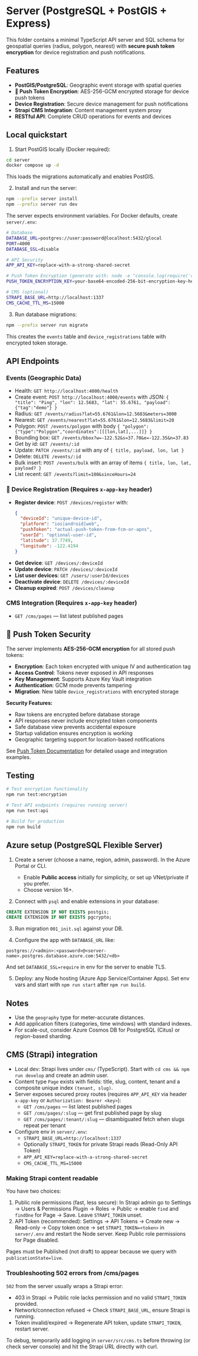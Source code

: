 # Server (PostgreSQL + PostGIS + Express)

This folder contains a minimal TypeScript API server and SQL schema for geospatial queries (radius, polygon, nearest) with **secure push token encryption** for device registration and push notifications.

## Features

- **PostGIS/PostgreSQL**: Geographic event storage with spatial queries
- **🔐 Push Token Encryption**: AES-256-GCM encrypted storage for device push tokens
- **Device Registration**: Secure device management for push notifications
- **Strapi CMS Integration**: Content management system proxy
- **RESTful API**: Complete CRUD operations for events and devices

## Local quickstart

1. Start PostGIS locally (Docker required):

```bash
cd server
docker compose up -d
```

This loads the migrations automatically and enables PostGIS.

2. Install and run the server:

```bash
npm --prefix server install
npm --prefix server run dev
```

The server expects environment variables. For Docker defaults, create `server/.env`:

```bash
# Database
DATABASE_URL=postgres://user:password@localhost:5432/glocal
PORT=4000
DATABASE_SSL=disable

# API Security
APP_API_KEY=replace-with-a-strong-shared-secret

# Push Token Encryption (generate with: node -e "console.log(require('crypto').randomBytes(32).toString('base64'))")
PUSH_TOKEN_ENCRYPTION_KEY=your-base64-encoded-256-bit-encryption-key-here

# CMS (optional)
STRAPI_BASE_URL=http://localhost:1337
CMS_CACHE_TTL_MS=15000
```

3. Run database migrations:

```bash
npm --prefix server run migrate
```

This creates the `events` table and `device_registrations` table with encrypted token storage.

## API Endpoints

### Events (Geographic Data)
- Health: `GET http://localhost:4000/health`
- Create event: `POST http://localhost:4000/events` with JSON:
  `{ "title": "Ping", "lon": 12.5683, "lat": 55.6761, "payload": {"tag":"demo"} }`
- Radius: `GET /events/radius?lat=55.6761&lon=12.5683&meters=3000`
- Nearest: `GET /events/nearest?lat=55.6761&lon=12.5683&limit=20`
- Polygon: `POST /events/polygon` with body `{ "polygon": {"type":"Polygon","coordinates":[[[lon,lat],...]]} }`
- Bounding box: `GET /events/bbox?w=-122.52&s=37.70&e=-122.35&n=37.83`
- Get by id: `GET /events/:id`
- Update: `PATCH /events/:id` with any of `{ title, payload, lon, lat }`
- Delete: `DELETE /events/:id`
- Bulk insert: `POST /events/bulk` with an array of items `{ title, lon, lat, payload? }`
- List recent: `GET /events?limit=100&sinceHours=24`

### 🔐 Device Registration (Requires `x-app-key` header)
- **Register device**: `POST /devices/register` with:
  ```json
  {
    "deviceId": "unique-device-id",
    "platform": "ios|android|web", 
    "pushToken": "actual-push-token-from-fcm-or-apns",
    "userId": "optional-user-id",
    "latitude": 37.7749,
    "longitude": -122.4194
  }
  ```
- **Get device**: `GET /devices/:deviceId`
- **Update device**: `PATCH /devices/:deviceId`
- **List user devices**: `GET /users/:userId/devices`
- **Deactivate device**: `DELETE /devices/:deviceId`
- **Cleanup expired**: `POST /devices/cleanup`

### CMS Integration (Requires `x-app-key` header)
- `GET /cms/pages` — list latest published pages

## 🔐 Push Token Security

The server implements **AES-256-GCM encryption** for all stored push tokens:

- **Encryption**: Each token encrypted with unique IV and authentication tag
- **Access Control**: Tokens never exposed in API responses
- **Key Management**: Supports Azure Key Vault integration
- **Authentication**: GCM mode prevents tampering
- **Migration**: New table `device_registrations` with encrypted storage

**Security Features:**
- Raw tokens are encrypted before database storage
- API responses never include encrypted token components
- Safe database view prevents accidental exposure
- Startup validation ensures encryption is working
- Geographic targeting support for location-based notifications

See [Push Token Documentation](docs/push-token-encryption.md) for detailed usage and integration examples.

## Testing

```bash
# Test encryption functionality
npm run test:encryption

# Test API endpoints (requires running server)
npm run test:api

# Build for production  
npm run build
```

## Azure setup (PostgreSQL Flexible Server)

1. Create a server (choose a name, region, admin, password). In the Azure Portal or CLI.
   - Enable **Public access** initially for simplicity, or set up VNet/private if you prefer.
   - Choose version 16+.

2. Connect with `psql` and enable extensions in your database:

```sql
CREATE EXTENSION IF NOT EXISTS postgis;
CREATE EXTENSION IF NOT EXISTS pgcrypto;
```

3. Run migration `001_init.sql` against your DB.

4. Configure the app with `DATABASE_URL` like:

```
postgres://<admin>:<password>@<server-name>.postgres.database.azure.com:5432/<db>
```

And set `DATABASE_SSL=require` in env for the server to enable TLS.

5. Deploy: any Node hosting (Azure App Service/Container Apps). Set env vars and start with `npm run start` after `npm run build`.

## Notes
- Use the `geography` type for meter-accurate distances.
- Add application filters (categories, time windows) with standard indexes.
- For scale-out, consider Azure Cosmos DB for PostgreSQL (Citus) or region-based sharding.

## CMS (Strapi) integration
- Local dev: Strapi lives under `cms/` (TypeScript). Start with `cd cms && npm run develop` and create an admin user.
- Content type `Page` exists with fields: title, slug, content, tenant and a composite unique index `(tenant, slug)`.
- Server exposes secured proxy routes (requires `APP_API_KEY` via header `x-app-key` or `Authorization: Bearer <key>`):
  - `GET /cms/pages` — list latest published pages
  - `GET /cms/pages/:slug` — get first published page by slug
  - `GET /cms/pages/:tenant/:slug` — disambiguated fetch when slugs repeat per tenant
- Configure env in `server/.env`:
  - `STRAPI_BASE_URL=http://localhost:1337`
  - Optionally `STRAPI_TOKEN` for private Strapi reads (Read-Only API Token)
  - `APP_API_KEY=replace-with-a-strong-shared-secret`
  - `CMS_CACHE_TTL_MS=15000`

### Making Strapi content readable

You have two choices:

1. Public role permissions (fast, less secure): In Strapi admin go to Settings → Users & Permissions Plugin → Roles → Public → enable `find` and `findOne` for Page → Save. Leave `STRAPI_TOKEN` unset.
2. API Token (recommended): Settings → API Tokens → Create new → Read-only → Copy token once → set `STRAPI_TOKEN=<token>` in `server/.env` and restart the Node server. Keep Public role permissions for Page disabled.

Pages must be Published (not draft) to appear because we query with `publicationState=live`.

### Troubleshooting 502 errors from /cms/pages

`502` from the server usually wraps a Strapi error:
- 403 in Strapi → Public role lacks permission and no valid `STRAPI_TOKEN` provided.
- Network/connection refused → Check `STRAPI_BASE_URL`, ensure Strapi is running.
- Token invalid/expired → Regenerate API token, update `STRAPI_TOKEN`, restart server.

To debug, temporarily add logging in `server/src/cms.ts` before throwing (or check server console) and hit the Strapi URL directly with curl.
